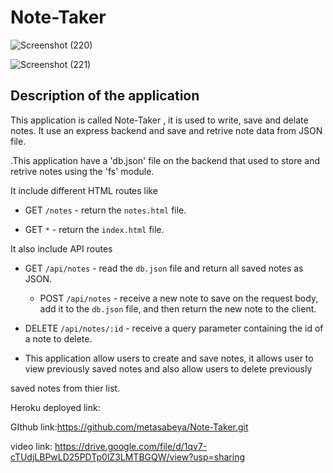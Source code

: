 # Note-Taker
 
![Screenshot (220)](https://user-images.githubusercontent.com/65740871/92315290-9ca3ae80-efa0-11ea-917c-e9d6b7ce69f6.png)

![Screenshot (221)](https://user-images.githubusercontent.com/65740871/92315296-b7762300-efa0-11ea-9755-fd5e1f3d3bd7.png)


 ## Description of the application

 This application is called Note-Taker , it is used to write, save and delate notes. It use an express backend and save and retrive note data from JSON   file.

.This application have a 'db.json' file on the backend that used to store and retrive notes using the 'fs'  module.

It include different HTML routes like 

* GET `/notes` -  return the `notes.html` file.

* GET `*` -  return the `index.html` file. 

It also include API routes 

* GET `/api/notes` - read the `db.json` file and return all saved notes as JSON.

  * POST `/api/notes` -  receive a new note to save  on the request body, add it to the `db.json` file,  and then return the new note to the client.

 * DELETE `/api/notes/:id` - receive a query  parameter containing the id of a note to delete. 
  
 * This application allow users to create and save  notes, it allows user to view previously saved  notes and also allow users to delete previously 
  
  saved notes from thier list.



























Heroku deployed link:

GIthub link:https://github.com/metasabeya/Note-Taker.git

video link: https://drive.google.com/file/d/1qv7-cTUdjLBPwLD25PDTp0lZ3LMTBGQW/view?usp=sharing
